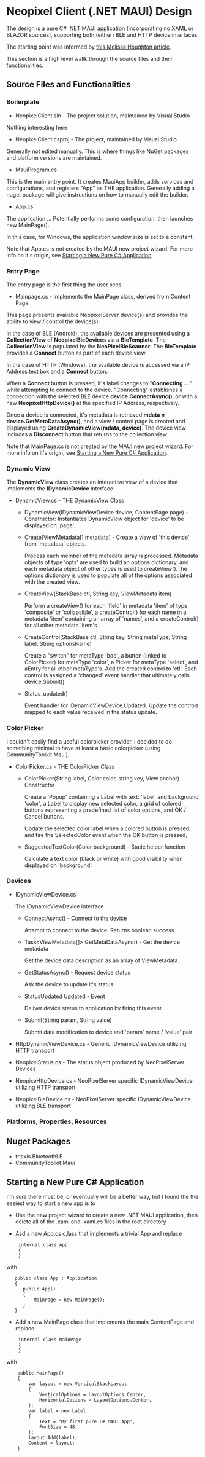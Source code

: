 # Neopixel Client (.NET MAUI) Design
 The design is a pure C# .NET MAUI application (incorporating no XAML or BLAZOR sources), supporting both (either) BLE and HTTP device interfaces.
 
 The starting point was informed by [this Melissa Houghton article](https://melissahoughton-dev.medium.com/getting-started-net-maui-dc3522df6de3).
 
 This section is a high level wallk through the source files and their functionalities.

## Source Files and Functionalities

### Boilerplate
* NeopixelClient.sln - The project solution, maintained by Visual Studio

Nothing interesting here
* NeopixelClient.csproj - The project, maintained by Visual Studio

Generally not edited manually. This is where things like NuGet packages and platform versions 
are maintained.
* MauiProgram.cs

This is the main entry point. It creates  MauiApp builder, adds services and configurations, and registers "App"
as THE application. Generally adding a nuget package will give instructions on how to manually edit the builder.
* App.cs

The application ... Potentially performs some configuration, then launches new MainPage().

In this case, for Windows, the application window size is set to a constant.

Note that App.cs is not created by the MAUI new project wizard. For more info on it's origin, see [Starting a New Pure C# Application](#starting-app).

### Entry Page
The entry page is the first thing the user sees. 
* Mainpage.cs - Implements the MainPage class, derived from Content Page. 

This page presents available NeopixelServer device(s) and provides the ability to view / control the device(s). 

In the case of BLE (Android), the available devices are presented using a **CollectionView** of **NeopixelBleDevice**s via a **BleTemplate**. The **CollectionView** is populated by the **NeoPixelBleScanner**. The **BleTemplate** provides a **Connect** button as part of each device view. 

In the case of HTTP (Windows), the available device is accessed via a IP Address text box and a **Connect** button.

When a **Connect** button is pressed, it's label changes to "**Connecting ...**" while attempting to connect to the device. 
"Connecting" establishes a connection with the selected BLE device **device.ConnectAsync()**, or with a new **NeopixelHttpDevice()** at the specified IP Address, respectively.

Once a device is connected, it's metadata is retrieved **mdata = device.GetMetaDataAsync()**, and a view / control page is created and displayed using **CreateDynamicView(mdata, device)**. The device view includes a **Disconnect** button that returns to the collection view.


Note that MainPage.cs is not created by the MAUI new project wizard. For more info on it's origin, see [Starting a New Pure C# Application](#starting-app).

### Dynamic View
The **DynamicView** class creates an interactive view of a device that implements the **IDynamicDevice** interface.

* DynamicView.cs - THE DynamicView Class
     * DynamicView(IDynamicViewDevice device, ContentPage page) - Constructor: Instantiates DynamicView object for 'device' to be displayed on 'page'.

     * Create(ViewMetadata[] metadata) - Create a view of 'this device' from 'metadata' objects.

       Process each member of the metadata array is processed. Metadata objects of type 'opts' are used to build an options dictionary, and each metadata object of other types is used to createView().The options dictionary is used to populate all of the options associated with the created view.

     * CreateView(StackBase ctl, String key, ViewMetadata item)

       Perform a createView() for each 'field' in metadata 'item' of type 'composite' or 'collapsible', a createControl() for each name in a metadata 'item' containing an array of 'names', and a createControl() for all other metadata 'item's

     * CreateControl(StackBase ctl, String key, String metaType, String label, String optionsName)

       Create a "switch" for metaType 'bool, a button (linked to ColorPicker) for metaType 'color', a Picker for metaType 'select', and aEntry for all other metaType's. Add the created control to 'ctl'. Each control is assigned a 'changed' event handler that ultimately calls device.Submit().

     * Status_updated() 
       
       Event handler for IDynamicViewDevice.Updated. Update the controls mapped to each value received in the status update.

### Color Picker
I couldn't easily find a useful colorpicker provider. I decided to do something minimal to have at least a basic colorpicker (using CommunityToolkit.Maui).


* ColorPicker.cs - THE ColorPicker Class
     * ColorPicker(String label, Color color, string key, View anchor) - Constructor

       Create a 'Popup' containing a Label with text: 'label' and background 'color', a Label to display new selected color, a grid of colored buttons representing a predefined list of color options, and OK / Cancel buttons.

       Update the selected color label when a colored button is pressed, and fire the SelectedColor event when the OK button is pressed,

     * SuggestedTextColor(Color background) - Static helper function

       Calculate a text color (black or white) with good visibility when displayed on 'background'.

### Devices
* IDynamicViewDevice.cs

  The IDynamicViewDevice interface

    * ConnectAsync() - Connect to the device

      Attempt to connect to the device. Returns boolean success
    * Task<ViewMetadata[]> GetMetaDataAsync() - Get the device metadata

      Get the device data description as an array of ViewMetadata.
    * GetStatusAsync() - Request device status

      Ask the device to update it's status
    * StatusUpdated Updated - Event

      Deliver device status to application by firing this event.
    * Submit(String param, String value)

      Submit data modification to device and 'param' name / 'value' pair
    
* HttpDynamicViewDevice.cs - Generic IDynamicViewDevice utilizing HTTP transport
* NeopixelStatus.cs - The status object produced by NeoPixelServer Devices
* NeopixeHttpDevice.cs - NeoPixelServer specific IDynamicViewDevice utilizing HTTP transport
* NeopixelBleDevice.cs - NeoPixelServer specific IDynamicViewDevice utilizing BLE transport

### Platforms, Properties, Resources

## Nuget Packages
* triaxis.BluetoothLE
* CommunityToolkit.Maui

<h2 id="starting-app">Starting a New Pure C# Application</h2>
I'm sure there must be, or eventually will be a better way, but I found the the easiest way to start a new app is to

* Use the 
new project wizard to create a new .NET MAUI application, then delete all of the .xaml and .xaml.cs files in the root directory

* Asd a new App.cs c,lass that implements a trivial App and replace

       internal class App
       {
       }

with

       public class App : Application
       {
          public App()
          {
              MainPage = new MainPage();
          }
       }

* Add a new MainPage class that implements the main ContentPage and replace

       internal class MainPage
       {
       }

with

        public MainPage()
        {
            var layout = new VerticalStackLayout
            {
                VerticalOptions = LayoutOptions.Center,
                HorizontalOptions = LayoutOptions.Center,
            };
            var label = new Label
            {
                Text = "My first pure C# MAUI App",
                FontSize = 48,
            };
            layout.Add(label); 
            Content = layout;
        }
